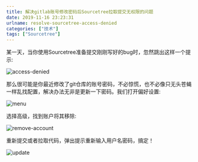 ```yaml
---
title: 解决gitlab账号修改密码后Sourcetree拉取提交无权限的问题
date: 2019-11-16 23:23:31
urlname: resolve-sourcetree-access-denied
categories: ["技术"]
tags: ["Sourcetree"]
---
```


某一天，当你使用Sourcetree准备提交刚刚写好的bug时，忽然跳出这样一个提示:

![access-denied](https://s2.ax1x.com/2019/11/16/MBHJc6.png)

那么很可能是你最近修改了git仓库的账号密码，不必惊慌，也不必像只无头苍蝇一样乱找配置，解决办法无非是更新一下密码。我们打开偏好设置:

![menu](https://s2.ax1x.com/2019/11/16/MBHYjK.png)

选择高级，找到账户将其移除:

![remove-account](https://s2.ax1x.com/2019/11/16/MBHNnO.png)

重新提交或者拉取代码，弹出提示重新输入用户名密码，搞定！

![update](https://s2.ax1x.com/2019/11/16/MBHUBD.png)

